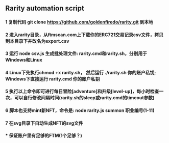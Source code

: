 ## Rarity automation script
#### 1 复制代码 git clone https://github.com/goldenfiredo/rarity.git 到本地
#### 2 进入rarity目录，从ftmscan.com上下载你的ERC721交易记录csv文件，拷贝到本目录下并改名为export.csv
#### 3 运行 node csv.js 生成批处理文件: rarity.cmd和rarity.sh，分别用于Windows和Linux
#### 4 Linux下先执行chmod +x rarity.sh， 然后运行 ./rarity.sh 你的账户私钥; Windows下直接运行 rarity.cmd 你的账户私钥
#### 5 执行以上命令即可进行每日冒险[adventure]和升级[level-up]，每小时检查一次，可以自行修改间隔时间(rarity.sh的sleep或rarity.cmd的timeout参数)
#### 6 脚本也支持mint新NFT，命令是: node rarity.js summon 职业编号(1-11)
#### 7 在svg目录下自动生成NFT的svg文件
#### * 保证账户里有足够的FTM(1个足够？) 